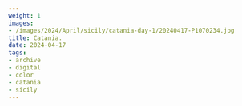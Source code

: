 ```yaml
---
weight: 1
images:
- /images/2024/April/sicily/catania-day-1/20240417-P1070234.jpg
title: Catania.
date: 2024-04-17
tags:
- archive
- digital
- color
- catania
- sicily
---
```


